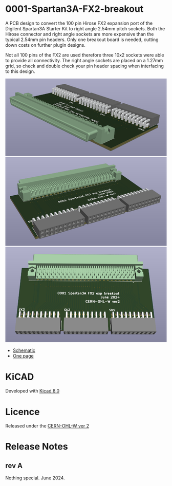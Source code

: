 # 0001-Spartan3A-FX2-breakout

A PCB design to convert the 100 pin Hirose FX2 expansion port of the Digilent Spartan3A Starter Kit to right angle 2.54mm pitch sockets.
Both the Hirose connector and right angle sockets are more expensive than the typical 2.54mm pin headers.  Only one breakout board is needed, cutting down costs on further plugin designs.

Not all 100 pins of the FX2 are used therefore three 10x2 sockets were able to provide all connectivity.
The right angle sockets are placed on a 1.27mm grid, so check and double check your pin header spacing when interfacing to this design.

![image1](Images/0001-01.png)
![image2](Images/0001-02.png)
![image3](Images/0001-03.png)

 - [Schematic](0001-Schematic.pfd)
 - [One page](0001-Single-page.pdf)
# KiCAD
Developed with [Kicad 8.0](https://www.kicaad.org)

# Licence
Released under the [CERN-OHL-W ver 2](https://cern-ohl.web.cern.ch/home)

# Release Notes
## rev A
Nothing special.  June 2024.
